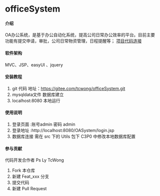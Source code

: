# officeSystem

#### 介绍
OA办公系统，是基于办公自动化系统，提高公司日常办公效率的平台。目前主要功能有提交申请，审批，公司日常物资管理，日程提醒等；
[项目代码连接](https://gitee.com/tcwong/officeSystem)

#### 软件架构
MVC、JSP、easyUI 、jquery 


#### 安装教程

1. git 代码 地址：https://gitee.com/tcwong/officeSystem.git
2. mysqldata文件 数据库建立
3. localhost:8080 本地运行

#### 使用说明

1. 登录页面 :账号admin 密码 admin
2. 登录地址  :http://localhost:8080/OASystem/login.jsp
3. 数据库连接 需在 src 下的 Utils 包下 C3P0 中修改本地数据库配置

#### 参与贡献
代码开发合作者 Ps Ly TcWong

1. Fork 本仓库
2. 新建 Feat_xxx 分支
3. 提交代码
4. 新建 Pull Request

